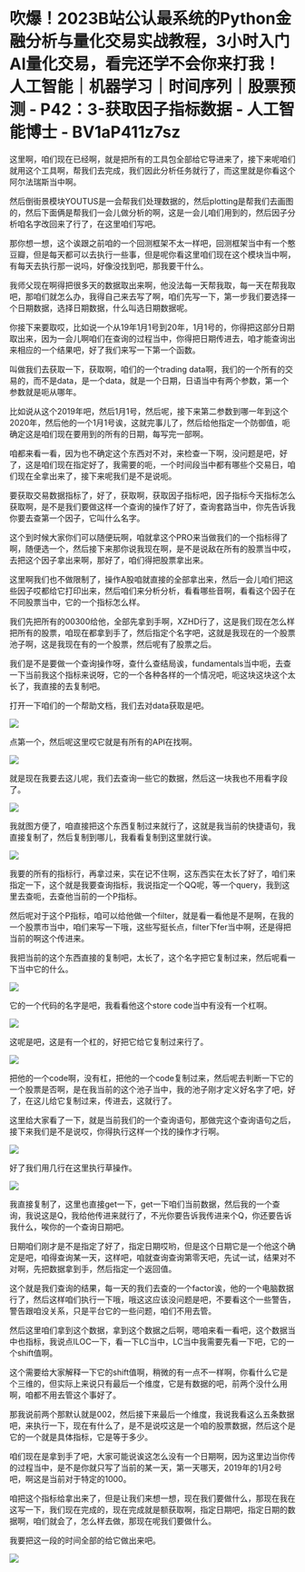 # 吹爆！2023B站公认最系统的Python金融分析与量化交易实战教程，3小时入门AI量化交易，看完还学不会你来打我！人工智能｜机器学习｜时间序列｜股票预测 - P42：3-获取因子指标数据 - 人工智能博士 - BV1aP411z7sz

这里啊，咱们现在已经啊，就是把所有的工具包全部给它导进来了，接下来呢咱们就用这个工具啊，帮我们去完成，我们因此分析任务就行了，而这里就是你看这个阿尔法瑞斯当中啊。

然后倒街景模块YOUTUS是一会帮我们处理数据的，然后plotting是帮我们去画图的，然后下面俩是帮我们一会儿做分析的啊，这是一会儿咱们用到的，然后因子分析咱名字改回来了行了，在这里咱们写吧。

那你想一想，这个诶跟之前咱的一个回测框架不太一样吧，回测框架当中有一个憨豆瓣，但是每天都可以去执行一些事，但是呢你看这里咱们现在这个模块当中啊，有每天去执行那一说吗，好像没找到吧，那我要干什么。

我师父现在啊得把很多天的数据取出来啊，他没法每一天帮我取，每一天在帮我取吧，那咱们就怎么办，我得自己来去写了啊，咱们先写一下，第一步我们要选择一个日期数据，选择日期数据，什么叫选日期数据呢。

你接下来要取哎，比如说一个从19年1月1号到20年，1月1号的，你得把这部分日期取出来，因为一会儿啊咱们在查询的过程当中，你得把日期传进去，咱才能查询出来相应的一个结果吧，好了我们来写一下第一个函数。

叫做我们去获取一下，获取啊，咱们的一个trading data啊，我们的一个所有的交易的，而不是data，是一个data，就是一个日期，日语当中有两个参数，第一个参数就是呃从哪年。

比如说从这个2019年吧，然后1月1号，然后呢，接下来第二参数到哪一年到这个2020年，然后他的一个1月1号诶，这就完事儿了，然后给他指定一个防御值，呃确定这是咱们现在要用到的所有的日期，每写完一部啊。

咱都来看一看，因为也不确定这个东西对不对，来检查一下啊，没问题是吧，好了，这是咱们现在指定好了，我需要的呃，一个时间段当中都有哪些个交易日，咱们现在全拿出来了，接下来呢我们是不是说呃。

要获取交易数据指标了，好了，获取啊，获取因子指标吧，因子指标今天指标怎么获取啊，是不是我们要做这样一个查询的操作了好了，查询套路当中，你先告诉我你要去查第一个因子，它叫什么名字。

这个到时候大家你们可以随便玩啊，咱就拿这个PRO来当做我们的一个指标得了啊，随便选一个，然后接下来那你说我现在啊，是不是说敌在所有的股票当中哎，去把这个因子拿出来啊，那好了，咱们得把股票拿出来。

这里啊我们也不做限制了，操作A股咱就直接的全部拿出来，然后一会儿咱们把这些因子哎都给它打印出来，然后咱们来分析分析，看看哪些音啊，看看这个因子在不同股票当中，它的一个指标怎么样。

我们先把所有的00300给他，全部先拿到手啊，XZHD行了，这是我们现在怎么样把所有的股票，咱现在都拿到手了，然后指定个名字吧，这就是我现在的一个股票池子啊，这是我现在有的一个股票，然后呢有了股票之后。

我们是不是要做一个查询操作呀，查什么查结局诶，fundamentals当中呃，去查一下当前我这个指标来说呀，它的一个各种各样的一个情况吧，呃这块这块这个太长了，我直接的去复制吧。

打开一下咱们的一个帮助文档，我们去对data获取是吧。

![](img/f35df35844b8f7fff01a587e322ce502_1.png)

点第一个，然后呢这里哎它就是有所有的API在找啊。

![](img/f35df35844b8f7fff01a587e322ce502_3.png)

就是现在我要去这儿呢，我们去查询一些它的数据，然后这一块我也不用看字段了。

![](img/f35df35844b8f7fff01a587e322ce502_5.png)

我就图方便了，咱直接把这个东西复制过来就行了，这就是我当前的快捷语句，我直接复制了，然后复制到哪儿，我看看复制到这里就行诶。



![](img/f35df35844b8f7fff01a587e322ce502_7.png)

我要的所有的指标行，再拿过来，实在记不住啊，这东西实在太长了好了，咱们来指定一下，这个就是我要查询指标，我说指定一个QQ呢，等一个query，我到这里去查呃，去查他当前的一个P指标。

然后呢对于这个P指标，咱可以给他做一个filter，就是看一看他是不是啊，在我的一个股票市当中，咱们来写一下哦，这些写挺长点，filter下fer当中啊，还是得把当前的啊这个传进来。

我把当前的这个东西直接的复制吧，太长了，这个名字把它复制过来，然后呢看一下当中它的什么。

![](img/f35df35844b8f7fff01a587e322ce502_9.png)

它的一个代码的名字是吧，我看看他这个store code当中有没有一个杠啊。

![](img/f35df35844b8f7fff01a587e322ce502_11.png)

这呢是吧，这是有一个杠的，好把它给它复制过来行了。

![](img/f35df35844b8f7fff01a587e322ce502_13.png)

把他的一个code啊，没有杠，把他的一个code复制过来，然后呢去判断一下它的一个股票是否啊，是在我当前的这个池子当中，我的池子刚才定义好名字了吧，好了，在这儿给它复制过来，传进去，这就行了。

这里给大家看了一下，就是当前我们的一个查询语句，那做完这个查询语句之后，接下来我们是不是说哎，你得执行这样一个找的操作才行啊。



![](img/f35df35844b8f7fff01a587e322ce502_15.png)

好了我们用几行在这里执行草操作。

![](img/f35df35844b8f7fff01a587e322ce502_17.png)

我直接复制了，这里也直接get一下，get一下咱们当前数据，然后我的一个查询，我说这是Q，我给他传进来就行了，不光你要告诉我传进来个Q，你还要告诉我什么，唉你的一个查询日期吧。

日期咱们刚才是不是指定了好了，指定日期哎哟，但是这个日期它是一个他这个确定是吧，咱得查询某一天，这样吧，咱就查询查询第零天吧，先试一试，结果对不对啊，先把数据拿到手，然后指定一个返回值。

这个就是我们查询的结果，每一天的我们去查的一个factor诶，他的一个电脑数据行了，然后这样咱们执行一下哦，哦这这应该没问题是吧，不要看这个一些警告，警告跟咱没关系，只是平台它的一些问题，咱们不用去管。

然后这里咱们拿到这个数据，拿到这个数据之后啊，嗯咱来看一看吧，这个数据当中也指标，我说点ILOC一下，看一下LC当中，LC当中我需要先看一下吧，它的一个shift值啊。

这个需要给大家解释一下它的shift值啊，稍微的有一点不一样啊，你看什么它是个三维的，但实际上来说只有最后一个维度，它是有数据的吧，前两个没什么用啊，咱都不用去管这个事好了。

那我说前两个那默认就是002，然后接下来最后一个维度，我说我看这么五条数据吧，来执行一下，现在有什么了，是不是说哎这是一个咱的股票数据，然后这个是它的一个就是具体指标，它是等于多少。

咱们现在是拿到手了吧，大家可能说诶这怎么没有一个日期啊，因为这里边当你传的过程当中，是不是你就只写了当前的某一天，第一天哪天，2019年的1月2号吧，啊这是当前对于特定的1000。

咱把这个指标给拿出来了，但是让我们来想一想，现在我们要做什么，那现在我在这写一下，我们现在完成的，现在完成就是额获取啊，指定日期吧，指定日期的数据啊，咱们就会了，怎么样去做，那现在呢我们要做什么。

我要把这一段的时间全部的给它做出来吧。

![](img/f35df35844b8f7fff01a587e322ce502_19.png)